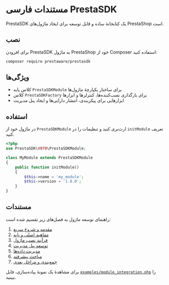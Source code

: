 # مستندات فارسی PrestaSDK

PrestaSDK یک کتابخانهٔ ساده و قابل توسعه برای ایجاد ماژول‌های PrestaShop است.

## نصب
برای افزودن PrestaSDK به ماژول PrestaShop خود از Composer استفاده کنید:

```bash
composer require prestaware/prestasdk
```

## ویژگی‌ها
- کلاس پایه `PrestaSDKModule` برای ساختار یکپارچهٔ ماژول‌ها
- کلاس `PrestaSDKFactory` برای بارگذاری نصب‌کننده‌ها، کنترلرها و ابزارها
- ابزارهایی برای پیکربندی، انتشار دارایی‌ها و ایجاد پنل مدیریت

## استفاده
در ماژول خود از `PrestaSDKModule` ارث‌بری کنید و تنظیمات را در `initModule` تعریف کنید.

```php
<?php
use PrestaSDK\V070\PrestaSDKModule;

class MyModule extends PrestaSDKModule
{
    public function initModule()
    {
        $this->name = 'my_module';
        $this->version = '1.0.0';
    }
}
```

## مستندات
راهنمای توسعه ماژول به فصل‌های زیر تقسیم شده است:

1. [مقدمه و شروع سریع](01_introduction_quick_start.md)
2. [مفاهیم اصلی و پایه](02_core_concepts.md)
3. [فرآیند نصب ماژول](03_module_installation.md)
4. [توسعه پنل مدیریت](04_admin_panel_development.md)
5. [مدیریت داده‌ها](05_data_management.md)
6. [مباحث پیشرفته](06_advanced_topics.md)
7. [جمع‌بندی و مراحل بعدی](07_conclusion.md)

برای مشاهدهٔ یک نمونهٔ پیاده‌سازی، فایل [`examples/module_integration.php`](../../examples/module_integration.php) را ببینید.
